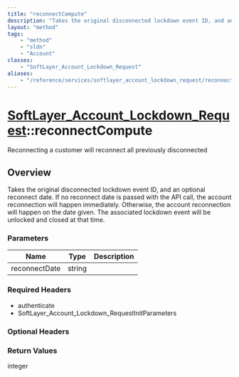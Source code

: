 ```yaml
---
title: "reconnectCompute"
description: "Takes the original disconnected lockdown event ID, and an optional reconnect date. If no reconnect date is passed with t... "
layout: "method"
tags:
    - "method"
    - "sldn"
    - "Account"
classes:
    - "SoftLayer_Account_Lockdown_Request"
aliases:
    - "/reference/services/softlayer_account_lockdown_request/reconnectCompute"
---
```

# [SoftLayer_Account_Lockdown_Request](/reference/services/SoftLayer_Account_Lockdown_Request)::reconnectCompute

Reconnecting a customer will reconnect all previously disconnected


## Overview 
Takes the original disconnected lockdown event ID, and an optional reconnect date. If no reconnect date is passed with the API call, the account reconnection will happen immediately. Otherwise, the account reconnection will happen on the date given. The associated lockdown event will be unlocked and closed at that time. 

### Parameters 
|Name | Type | Description |
| --- | --- | --- |
|reconnectDate| string| |


### Required Headers
* authenticate
* SoftLayer_Account_Lockdown_RequestInitParameters

### Optional Headers

### Return Values
integer

